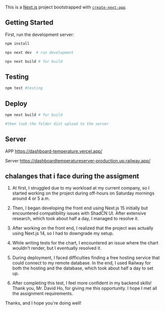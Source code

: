 This is a [Next.js](https://nextjs.org/) project bootstrapped with [`create-next-app`](https://github.com/vercel/next.js/tree/canary/packages/create-next-app).

## Getting Started

First, run the development server:

```bash
npm install

npx next dev  # run development

npx next build # for build
```

## Testing

```bash
npm test #testing

```

## Deploy

```bash
npm next build # for build

#then look the folder dist upload to the server

```

## Server

APP
https://dashboard-temperature.vercel.app/

Server
https://dashboardtemperatureserver-production.up.railway.app/

## chalanges that i face during the assigment

1. At first, I struggled due to my workload at my current company, so I started working on the project during off-hours on Saturday mornings around 4 or 5 a.m.

2. Then, I began developing the front end using Next.js 15 initially but encountered compatibility issues with ShadCN UI. After extensive research, which took about half a day, I managed to resolve it.

3. After working on the front end, I realized that the project was actually using Next.js 14, so I had to downgrade my setup.

4. While writing tests for the chart, I encountered an issue where the chart wouldn't render, but I eventually resolved it.

5. During deployment, I faced difficulties finding a free hosting service that could connect to my remote database. In the end, I used Railway for both the hosting and the database, which took about half a day to set up.

6. After completing this test, I feel more confident in my backend skills! Thank you, Mr. David Ho, for giving me this opportunity. I hope I met all the assignment requirements.

Thanks, and I hope you're doing well!
